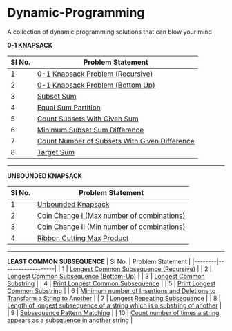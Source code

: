 # Dynamic-Programming
A collection of dynamic programming  solutions that can blow your mind

**0-1 KNAPSACK**

| Sl No. | Problem Statement | 
|--------|-------------------|
| 1 | [0-1 Knapsack Problem (Recursive)](https://github.com/MainakRepositor/Dynamic-Programming/blob/master/1.py) |
| 2 | [0-1 Knapsack Problem (Bottom Up)](https://github.com/MainakRepositor/Dynamic-Programming/blob/master/2.py) |
| 3 | [Subset Sum](https://github.com/MainakRepositor/Dynamic-Programming/blob/master/3.py) |
| 4 | [Equal Sum Partition](https://github.com/MainakRepositor/Dynamic-Programming/blob/master/4.py) |
| 5 | [Count Subsets With Given Sum](https://github.com/MainakRepositor/Dynamic-Programming/blob/master/5.py) |
| 6 | [Minimum Subset Sum Difference](https://github.com/MainakRepositor/Dynamic-Programming/blob/master/6.py) |
| 7 | [Count Number of Subsets With Given Difference](https://github.com/MainakRepositor/Dynamic-Programming/blob/master/7.py) |
| 8 | [Target Sum](https://github.com/MainakRepositor/Dynamic-Programming/blob/master/8.py) |

<hr>

**UNBOUNDED KNAPSACK**

| Sl No. | Problem Statement | 
|--------|-------------------|
| 1 | [Unbounded Knapsack](https://github.com/MainakRepositor/Dynamic-Programming/blob/master/9.py) |
| 2 | [Coin Change I (Max number of combinations)](https://github.com/MainakRepositor/Dynamic-Programming/blob/master/10.py) |
| 3 | [Coin Change II (Min number of combinations)](https://github.com/MainakRepositor/Dynamic-Programming/blob/master/11.py) |
| 4 | [Ribbon Cutting Max Product](https://github.com/MainakRepositor/Dynamic-Programming/blob/master/12.py) |

<hr>

**LEAST COMMON SUBSEQUENCE**
| Sl No. | Problem Statement | 
|--------|-------------------|
| 1 | [Longest Common Subsequence (Recursive)](https://github.com/MainakRepositor/Dynamic-Programming/blob/master/13.py) |
| 2 | [Longest Common Subsequence (Bottom-Up)](https://github.com/MainakRepositor/Dynamic-Programming/blob/master/14.py) |
| 3 | [Longest Common Substring](https://github.com/MainakRepositor/Dynamic-Programming/blob/master/15.py) |
| 4 | [Print Longest Common Subsequence](https://github.com/MainakRepositor/Dynamic-Programming/blob/master/16.py) |
| 5 | [Print Longest Common Substring](https://github.com/MainakRepositor/Dynamic-Programming/blob/master/17.py) |
| 6 | [Minimum number of Insertions and Deletions to Transform a String to Another](https://github.com/MainakRepositor/Dynamic-Programming/blob/master/18.py) |
| 7 | [Longest Repeating Subsequence](https://github.com/MainakRepositor/Dynamic-Programming/blob/master/19.py) |
| 8 | [Length of longest subsequence of a string which is a substring of another](https://github.com/MainakRepositor/Dynamic-Programming/blob/master/20.py) | 
| 9 | [Subsequence Pattern Matching](https://github.com/MainakRepositor/Dynamic-Programming/blob/master/21.py) | 
| 10 | [Count number of times a string appears as a subsquence in another string](https://github.com/MainakRepositor/Dynamic-Programming/blob/master/22.py) | 

